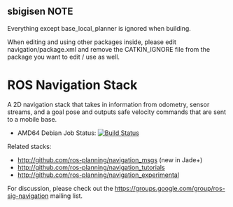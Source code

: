 ## sbigisen NOTE

Everything except base_local_planner is ignored when building.

When editing and using other packages inside, please edit navigation/package.xml and remove the CATKIN_IGNORE file from the package you want to edit / use as well.

ROS Navigation Stack
====================

A 2D navigation stack that takes in information from odometry, sensor
streams, and a goal pose and outputs safe velocity commands that are sent
to a mobile base.

 * AMD64 Debian Job Status: [![Build Status](http://build.ros.org/buildStatus/icon?job=Mbin_uB64__navigation__ubuntu_bionic_amd64__binary)](http://build.ros.org/job/Mbin_uB64__navigation__ubuntu_bionic_amd64__binary/)

Related stacks:

 * http://github.com/ros-planning/navigation_msgs (new in Jade+)
 * http://github.com/ros-planning/navigation_tutorials
 * http://github.com/ros-planning/navigation_experimental

For discussion, please check out the
https://groups.google.com/group/ros-sig-navigation mailing list.
